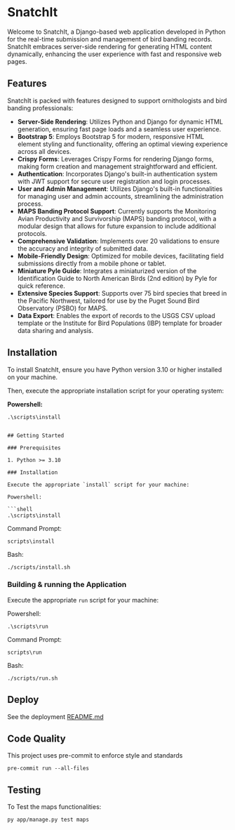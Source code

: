 
# SnatchIt

Welcome to SnatchIt, a Django-based web application developed in Python for the real-time submission and management of bird banding records. SnatchIt embraces server-side rendering for generating HTML content dynamically, enhancing the user experience with fast and responsive web pages.

## Features

SnatchIt is packed with features designed to support ornithologists and bird banding professionals:

- **Server-Side Rendering**: Utilizes Python and Django for dynamic HTML generation, ensuring fast page loads and a seamless user experience.
- **Bootstrap 5**: Employs Bootstrap 5 for modern, responsive HTML element styling and functionality, offering an optimal viewing experience across all devices.
- **Crispy Forms**: Leverages Crispy Forms for rendering Django forms, making form creation and management straightforward and efficient.
- **Authentication**: Incorporates Django's built-in authentication system with JWT support for secure user registration and login processes.
- **User and Admin Management**: Utilizes Django's built-in functionalities for managing user and admin accounts, streamlining the administration process.
- **MAPS Banding Protocol Support**: Currently supports the Monitoring Avian Productivity and Survivorship (MAPS) banding protocol, with a modular design that allows for future expansion to include additional protocols.
- **Comprehensive Validation**: Implements over 20 validations to ensure the accuracy and integrity of submitted data.
- **Mobile-Friendly Design**: Optimized for mobile devices, facilitating field submissions directly from a mobile phone or tablet.
- **Miniature Pyle Guide**: Integrates a miniaturized version of the Identification Guide to North American Birds (2nd edition) by Pyle for quick reference.
- **Extensive Species Support**: Supports over 75 bird species that breed in the Pacific Northwest, tailored for use by the Puget Sound Bird Observatory (PSBO) for MAPS.
- **Data Export**: Enables the export of records to the USGS CSV upload template or the Institute for Bird Populations (IBP) template for broader data sharing and analysis.

## Installation

To install SnatchIt, ensure you have Python version 3.10 or higher installed on your machine. 

Then, execute the appropriate installation script for your operating system:

**Powershell:**

```shell
.\scripts\install


## Getting Started

### Prerequisites

1. Python >= 3.10

### Installation

Execute the appropriate `install` script for your machine:

Powershell:

```shell
.\scripts\install
```

Command Prompt:

```shell
scripts\install
```

Bash:

```shell
./scripts/install.sh
```

### Building & running the Application

Execute the appropriate `run` script for your machine:

Powershell:

```shell
.\scripts\run
```

Command Prompt:

```shell
scripts\run
```

Bash:

```shell
./scripts/run.sh
```

## Deploy

See the deployment [README.md](./deploy/README.md)

## Code Quality

This project uses pre-commit to enforce style and standards

```shell
pre-commit run --all-files
```

## Testing
To Test the maps functionalities:

```py app/manage.py test maps ```
